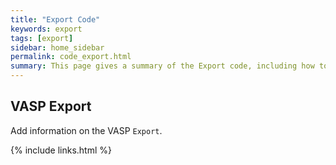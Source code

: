 ```yaml
---
title: "Export Code"
keywords: export
tags: [export]
sidebar: home_sidebar
permalink: code_export.html
summary: This page gives a summary of the Export code, including how to run, required inputs, and expected outputs.
---
```


## VASP Export

Add information on the VASP `Export`.

{% include links.html %}